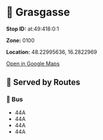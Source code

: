 # 🚉 Grasgasse


**Stop ID:** at:49:418:0:1

**Zone:** 0100

**Location:** 48.22995636, 16.2822969

[Open in Google Maps](https://www.google.com/maps?q=48.22995636,16.2822969)

## 🚆 Served by Routes

### 🚌 Bus
- 44A
- 44A
- 44A
- 44A